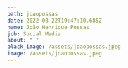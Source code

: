 ```yaml
---
path: joaopossas
date: 2022-08-22T19:47:10.685Z
name: João Henrique Possas
job: Social Media
about: " "
black_image: /assets/joaopossas.jpeg
image: /assets/joaopossas.jpeg
---
```

